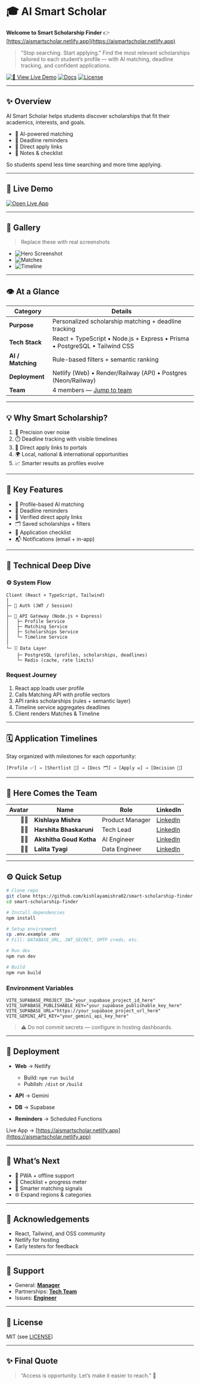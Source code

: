 # 🎓 AI Smart Scholar

**Welcome to Smart Scholarship Finder**
👉 [https://aismartscholar.netlify.app](https://aismartscholar.netlify.app)

> “Stop searching. Start applying.”
> Find the most relevant scholarships tailored to each student’s profile — with AI matching, deadline tracking, and confident applications.

[![🚀 View Live Demo](https://img.shields.io/badge/Live-Demo-00C853?style=for-the-badge\&logo=netlify\&logoColor=white)](https://aismartscholar.netlify.app/)
[![Docs](https://img.shields.io/badge/README-Docs-2962FF?style=for-the-badge)](#-overview)
[![License](https://img.shields.io/badge/License-MIT-000?style=for-the-badge)](#-license)

---

## ✨ Overview

AI Smart Scholar helps students discover scholarships that fit their academics, interests, and goals.

* 🎯 AI-powered matching
* 🔔 Deadline reminders
* 🔗 Direct apply links
* 📝 Notes & checklist

So students spend less time searching and more time applying.

---

## 👀 Live Demo

[![Open Live App](https://img.shields.io/badge/OPEN-LIVE%20APP-00C853?style=for-the-badge\&logo=google-chrome\&logoColor=white)](https://aismartscholar.netlify.app/)

---

## 📸 Gallery

> Replace these with real screenshots

* ![Hero Screenshot](./assets/hero.png "Homepage Hero")
* ![Matches](./assets/matches.png "Scholarship Matches View")
* ![Timeline](./assets/timeline.png "Per-Scholarship Application Timeline")

---

## 👁️ At a Glance

| **Category**      | **Details**                                                                 |
| ----------------- | --------------------------------------------------------------------------- |
| **Purpose**       | Personalized scholarship matching + deadline tracking                       |
| **Tech Stack**    | React + TypeScript • Node.js + Express • Prisma • PostgreSQL • Tailwind CSS |
| **AI / Matching** | Rule-based filters + semantic ranking                                       |
| **Deployment**    | Netlify (Web) • Render/Railway (API) • Postgres (Neon/Railway)              |
| **Team**          | 4 members — [Jump to team](#-here-comes-the-team)                           |

---

## 💡 Why Smart Scholarship?

1. 🎯 Precision over noise
2. ⏱️ Deadline tracking with visible timelines
3. 🔗 Direct apply links to portals
4. 🌍 Local, national & international opportunities
5. 📈 Smarter results as profiles evolve

---

## 🔑 Key Features

* 🧭 Profile-based AI matching
* 🔔 Deadline reminders
* 🔗 Verified direct apply links
* 🗂️ Saved scholarships + filters
* 📝 Application checklist
* 📬 Notifications (email + in-app)

---

## 🧠 Technical Deep Dive

### ⚙️ System Flow

```
Client (React + TypeScript, Tailwind)
│
├─ 🔐 Auth (JWT / Session)
│
├─ 📡 API Gateway (Node.js + Express)
│   ├─ Profile Service
│   ├─ Matching Service
│   ├─ Scholarships Service
│   └─ Timeline Service
│
└─ 🗄️ Data Layer
    ├─ PostgreSQL (profiles, scholarships, deadlines)
    └─ Redis (cache, rate limits)
```

### Request Journey

1. React app loads user profile
2. Calls Matching API with profile vectors
3. API ranks scholarships (rules + semantic layer)
4. Timeline service aggregates deadlines
5. Client renders Matches & Timeline

---

## 🗓️ Application Timelines

Stay organized with milestones for each opportunity:

`[Profile ✅] → [Shortlist 🎯] → [Docs 🗂️] → [Apply ✉️] → [Decision 🏁]`

---

## 👥 Here Comes the Team

| Avatar | Name                    | Role            | LinkedIn                                                        |
| -----: | ----------------------- | --------------- | --------------------------------------------------------------- |
|  🧑‍💻 | **Kishlaya Mishra**     | Product Manager | [LinkedIn](https://www.linkedin.com/in/kishlayamishra/)         |
|  👩‍💻 | **Harshita Bhaskaruni** | Tech Lead       | [LinkedIn](https://www.linkedin.com/in/harshitabhaskaruni1117/) |
|  🧑‍🎨 | **Akshitha Goud Kotha** | AI Engineer     | [LinkedIn](https://www.linkedin.com/in/kotha-akshitha-goud/)    |
|  👨‍🔬 | **Lalita Tyagi**        | Data Engineer   | [LinkedIn](https://www.linkedin.com/in/lalita-tyagi-893a99324/) |

---

## ⚙️ Quick Setup

```bash
# Clone repo
git clone https://github.com/kishlayamishra02/smart-scholarship-finder
cd smart-scholarship-finder

# Install dependencies
npm install

# Setup environment
cp .env.example .env
# Fill: DATABASE_URL, JWT_SECRET, SMTP creds, etc.

# Run dev
npm run dev

# Build
npm run build
```

### Environment Variables

```env
VITE_SUPABASE_PROJECT_ID="your_supabase_project_id_here"
VITE_SUPABASE_PUBLISHABLE_KEY="your_supabase_publishable_key_here"
VITE_SUPABASE_URL="https://your_supabase_project_url_here"
VITE_GEMINI_API_KEY="your_gemini_api_key_here"
```

> ⚠️ Do not commit secrets — configure in hosting dashboards.

---

## 🚀 Deployment

* **Web** → Netlify

  * Build: `npm run build`
  * Publish: `/dist` or `/build`
* **API** → Gemini
* **DB** → Supabase
* **Reminders** → Scheduled Functions

Live App → [https://aismartscholar.netlify.app](https://aismartscholar.netlify.app)

---

## 🧭 What’s Next

* 📱 PWA + offline support
* 🧾 Checklist + progress meter
* 🧠 Smarter matching signals
* 🌐 Expand regions & categories

---

## 🙏 Acknowledgements

* React, Tailwind, and OSS community
* Netlify for hosting
* Early testers for feedback

---

## 💬 Support

* General: **[Manager](mailto:kishlayamishra@gmail.com)**
* Partnerships: **[Tech Team](mailto:harshitabhaskaruni@gmail.com)**
* Issues: **[Engineer](mailto:akshithagoud.kotha2007@gmail.com)**

---

## 📄 License

MIT (see [LICENSE](./LICENSE))

---

## ✨ Final Quote

> “Access is opportunity. Let’s make it easier to reach.” 🌟
